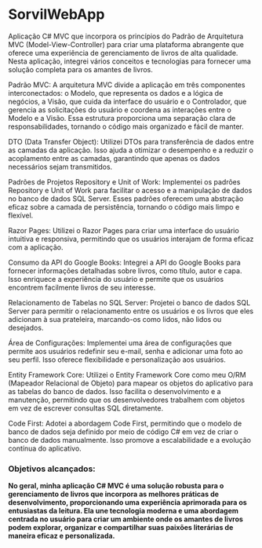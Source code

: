 # SorvilWebApp
 Aplicação C# MVC que incorpora os princípios do Padrão de Arquitetura MVC (Model-View-Controller) para criar uma plataforma abrangente que oferece uma experiência de gerenciamento de livros de alta qualidade. Nesta aplicação, integrei vários conceitos e tecnologias para fornecer uma solução completa para os amantes de livros.

Padrão MVC: A arquitetura MVC divide a aplicação em três componentes interconectados: o Modelo, que representa os dados e a lógica de negócios, a Visão, que cuida da interface do usuário e o Controlador, que gerencia as solicitações do usuário e coordena as interações entre o Modelo e a Visão. Essa estrutura proporciona uma separação clara de responsabilidades, tornando o código mais organizado e fácil de manter.

DTO (Data Transfer Object): Utilizei DTOs para transferência de dados entre as camadas da aplicação. Isso ajuda a otimizar o desempenho e a reduzir o acoplamento entre as camadas, garantindo que apenas os dados necessários sejam transmitidos.

Padrões de Projetos Repository e Unit of Work: Implementei os padrões Repository e Unit of Work para facilitar o acesso e a manipulação de dados no banco de dados SQL Server. Esses padrões oferecem uma abstração eficaz sobre a camada de persistência, tornando o código mais limpo e flexível.

Razor Pages: Utilizei o Razor Pages para criar uma interface do usuário intuitiva e responsiva, permitindo que os usuários interajam de forma eficaz com a aplicação.

Consumo da API do Google Books: Integrei a API do Google Books para fornecer informações detalhadas sobre livros, como título, autor e capa. Isso enriquece a experiência do usuário e permite que os usuários encontrem facilmente livros de seu interesse.

Relacionamento de Tabelas no SQL Server: Projetei o banco de dados SQL Server para permitir o relacionamento entre os usuários e os livros que eles adicionam à sua prateleira, marcando-os como lidos, não lidos ou desejados.

Área de Configurações: Implementei uma área de configurações que permite aos usuários redefinir seu e-mail, senha e adicionar uma foto ao seu perfil. Isso oferece flexibilidade e personalização aos usuários.

Entity Framework Core: Utilizei o Entity Framework Core como meu O/RM (Mapeador Relacional de Objeto) para mapear os objetos do aplicativo para as tabelas do banco de dados. Isso facilita o desenvolvimento e a manutenção, permitindo que os desenvolvedores trabalhem com objetos em vez de escrever consultas SQL diretamente.

Code First: Adotei a abordagem Code First, permitindo que o modelo de banco de dados seja definido por meio de código C# em vez de criar o banco de dados manualmente. Isso promove a escalabilidade e a evolução contínua do aplicativo.
</br>
<h3>Objetivos alcançados:</h3>
<b>No geral, minha aplicação C# MVC é uma solução robusta para o gerenciamento de livros que incorpora as melhores práticas de desenvolvimento, proporcionando uma experiência aprimorada para os entusiastas da leitura. Ela une tecnologia moderna e uma abordagem centrada no usuário para criar um ambiente onde os amantes de livros podem explorar, organizar e compartilhar suas paixões literárias de maneira eficaz e personalizada.</b>
